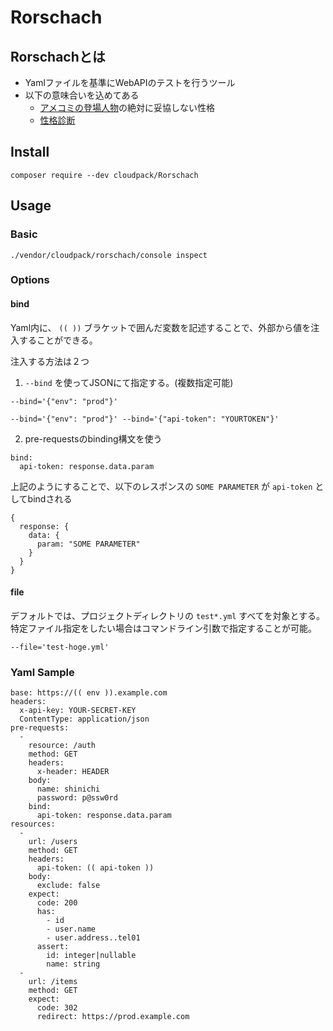 # Rorschach


## Rorschachとは

* Yamlファイルを基準にWebAPIのテストを行うツール
* 以下の意味合いを込めてある
    + [アメコミの登場人物](https://ja.wikipedia.org/wiki/%E3%82%A6%E3%82%A9%E3%83%83%E3%83%81%E3%83%A1%E3%83%B3#.E3.82.AF.E3.83.A9.E3.82.A4.E3.83.A0.E3.83.90.E3.82.B9.E3.82.BF.E3.83.BC.E3.82.BA)の絶対に妥協しない性格
    + [性格診断](https://ja.wikipedia.org/wiki/%E3%83%AD%E3%83%BC%E3%83%AB%E3%82%B7%E3%83%A3%E3%83%83%E3%83%8F%E3%83%BB%E3%83%86%E3%82%B9%E3%83%88)

## Install

```
composer require --dev cloudpack/Rorschach
```

## Usage

### Basic
```
./vendor/cloudpack/rorschach/console inspect
```

### Options


#### bind
Yaml内に、 `(( ))` ブラケットで囲んだ変数を記述することで、外部から値を注入することができる。

注入する方法は２つ

1. `--bind` を使ってJSONにて指定する。(複数指定可能)

```
--bind='{"env": "prod"}'
```

```
--bind='{"env": "prod"}' --bind='{"api-token": "YOURTOKEN"}'
```

2. pre-requestsのbinding構文を使う
```
bind:
  api-token: response.data.param
```

上記のようにすることで、以下のレスポンスの `SOME PARAMETER` が `api-token` としてbindされる

```
{
  response: {
    data: {
      param: "SOME PARAMETER"
    }
  }
}
```


#### file
デフォルトでは、プロジェクトディレクトリの `test*.yml` すべてを対象とする。
特定ファイル指定をしたい場合はコマンドライン引数で指定することが可能。

```
--file='test-hoge.yml'
```

### Yaml Sample
```
base: https://(( env )).example.com
headers:
  x-api-key: YOUR-SECRET-KEY
  ContentType: application/json
pre-requests:
  -
    resource: /auth
    method: GET
    headers:
      x-header: HEADER
    body:
      name: shinichi
      password: p@ssw0rd
    bind:
      api-token: response.data.param
resources:
  -
    url: /users
    method: GET
    headers:
      api-token: (( api-token ))
    body:
      exclude: false
    expect:
      code: 200
      has:
        - id
        - user.name
        - user.address..tel01
      assert:
        id: integer|nullable
        name: string
  -
    url: /items
    method: GET
    expect:
      code: 302
      redirect: https://prod.example.com
```
